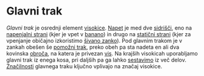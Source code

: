 # Glavni trak

_Glavni trak_ je osrednji element [visokice](visokica). [Napet](napetost) je med dve [sidrišči](sidrisce), eno na [napenjalni strani](napenjalna-stran) (kjer je vpet v [banano](banana)) in drugo na [statični strani](staticna-stran) (kjer za vpenjanje običajno izkoristimo [šivano zanko](sivana-zanka)). Pod glavnim trakom je v zankah obešen še [pomožni trak](pomozni-trak), preko obeh pa sta nadeta en ali dva kovinska [obroča](obroc-visa), na katera je privezan [vis](vis). Na krajših visokicah uporabljamo glavni trak iz enega kosa, pri daljših pa ga lahko [sestavimo](segmentiranje) iz več delov. [Značilnosti](trak) glavnega traku ključno vplivajo na značaj visokice.
